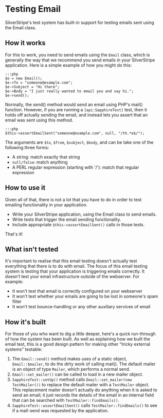 # Testing Email

SilverStripe's test system has built-in support for testing emails sent using the Email class.

## How it works

For this to work, you need to send emails using the `Email` class, which is generally the way that we recommend you
send emails in your SilverStripe application.  Here is a simple example of how you might do this:

	:::php
	$e = new Email();
	$e->To = "someone@example.com";
	$e->Subject = "Hi there";
	$e->Body = "I just really wanted to email you and say hi.";
	$e->send();


Normally, the send() method would send an email using PHP's mail() function.  However, if you are running a `[api:SapphireTest]`
test, then it holds off actually sending the email, and instead lets you assert that an email was sent using this method.

	:::php
	$this->assertEmailSent("someone@example.com", null, "/th.*e$/");


The arguments are `$to`, `$from`, `$subject`, `$body`, and can be take one of the following three forms:

*  A string: match exactly that string
*  `null/false`: match anything
*  A PERL regular expression (starting with '/'): match that regular expression

## How to use it

Given all of that, there is not a lot that you have to do in order to test emailing functionality in your application.

*  Write your SilverStripe application, using the Email class to send emails.
*  Write tests that trigger the email sending functionality.
*  Include appropriate `$this->assertEmailSent()` calls in those tests.

That's it!

## What isn't tested

It's important to realise that this email testing doesn't actually test everything that there is to do with email.  The
focus of this email testing system is testing that your application is triggering emails correctly.  It doesn't test
your email infrastructure outside of the webserver.  For example:

*  It won't test that email is correctly configured on your webserver
*  It won't test whether your emails are going to be lost in someone's spam filter
*  It won't test bounce-handling or any other auxiliary services of email

## How it's built

For those of you who want to dig a little deeper, here's a quick run-through of how the system has been built.  As well
as explaining how we built the email test, this is a good design pattern for making other "tricky external systems"
testable:

1.  The `Email::send()` method makes uses of a static object, `Email::$mailer`, to do the dirty work of calling
mail().  The default mailer is an object of type `Mailer`, which performs a normal send.
2.  `Email::set_mailer()` can be called to load in a new mailer object.
3.  `SapphireTest::setUp()` method calls `Email::set_mailer(new TestMailer())` to replace the default mailer with a `TestMailer` object.  This replacement mailer doesn't actually do anything when it is asked to send an email; it just
records the details of the email in an internal field that can be searched with `TestMailer::findEmails()`.
4.  `SapphireTest::assertEmailSent()` calls `TestMailer::findEmails()` to see if a mail-send was requested by the
application.

